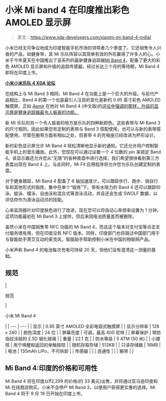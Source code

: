 # 小米 Mi band 4 在印度推出彩色 AMOLED 显示屏

> 原文：<https://www.xda-developers.com/xiaomi-mi-band-4-india/>

小米已经无可争议地成为印度智能手机市场的领导者几个季度了。它还销售令人兴奋的产品，如健身带，其 Mi 乐队阵容以其简单有效的外形赢得了许多人的心。小米于今年夏天在中国推出了该系列的最新健身追踪器[Mi Band 4](https://www.xda-developers.com/xiaomi-mi-band-4-color-amoled-launched-china/)，配备了更大的彩色 AMOLED 显示屏和升级的追踪传感器。经过长达三个月的等待期，Mi Band 4 即将在印度上市。

**[小米小米乐队 4 XDA 论坛](https://forum.xda-developers.com/mi-band-4)**

在结构上与 Mi Band 3 相同，Mi Band 4 在功能上是一个巨大的升级。与前代产品相比，Band 4 的第一个也是最引人注目的变化是新的 0.95 英寸彩色 AMOLED 触摸屏。正如 [Aamir](https://www.xda-developers.com/author/aamirsiddiqui/) 在他对 Mi Band 4 (中文版)的[评论中强调的那样，升级的显示屏是健身追踪器最令人振奋的功能。](https://www.xda-developers.com/xiaomi-mi-band-4-color-amoled-launched-china/)

新 Mi 乐队的另一个令人振奋的地方是乐队的四种新颜色。这些表带与 Mi Band 3 的尺寸相同，因此如果您有定制的表带与 Band 3 搭配使用，也可以与新的表带搭配使用。尽管在腕带方面有相似之处，但表带 4 的充电座已经改进为杯形设计。

新的彩色显示屏允许 Mi Band 4 轻松清晰地显示新的通知。它还允许用户控制智能手机上的音乐播放。此外，您现在可以通过设置一个 4 位数的 pin 来锁定 Band 4。该显示器还允许您从“无限”的各种表盘中进行选择，我们希望很快看到第三方表盘出现在 Band 4 上。与此同时，Mi Fit 应用程序将允许您为乐队创建定制的表盘。

对于健身跟踪，Mi Band 4 配备了 6 轴加速度计，可以跟踪步行、跑步、骑自行车和其他形式的锻炼，集中在单个“锻炼”下。带有水阻力的 Band 4 还可以跟踪仰泳、蛙泳、蝶泳、自由泳和混合式等游泳活动，并且还会生成 SWOLF 数据，以评估你作为游泳运动员的技能。

心率监测器针对印度肤色进行了改进，现在您可以将自动心率频率设置为 1 分钟。这项功能最初在 Mi Band 3 上提供，但后来因电池质量差而被删除。

虽然小米在中国销售带 NFC 功能的 Mi Band 4，而且这个版本对支付宝等点击支付服务很有用，但在印度没有 NFC 版本。同样，印度部门也将跳过中国部门用于与智能助手萧艾互动的麦克风，智能助手帮助控制小米在中国的物联网产品。

小米声称 Band 4 的电池每次充电可持续 20 天，但他们没有澄清这一测量的基础。

## 规范

| 

规范

 | 

小米 Mi Band 4

 |
| --- | --- |
| 显示 | 0.95 英寸 AMOLED 全彩电容式触摸屏 |
| 显示分辨率 | 128 x 240 |
| 颜色深度 | 24 位 |
| 屏幕亮度 | 可调，最高 400 尼特 |
| 屏幕保护 | 带防指纹涂层的 2.5D 钢化玻璃 |
| 重量 | 22.1 克 |
| 防水等级 | 5 ATM (50 米) |
| 小跟班 | 用于唤醒和返回的单触按钮 |
| 随机存取存储 | 512KB |
| 只读存储器 | 16MB |
| 电池 | 135mAh LiPo，不可拆卸 |
| 传感器 |  |
| 连通性 |  |
| 腕带 |  |

## Mi Band 4:印度的价格和可用性

Mi Band 4 将在印度以₹2,299 的价格(约 33 美元)出售，并将通过亚马逊印度和 Mi 在线商店购买。小米不会停产 Mi Band 3，以便用户获得更实惠的选择。Mi Band 4 将于 9 月 19 日开始在印度上市。